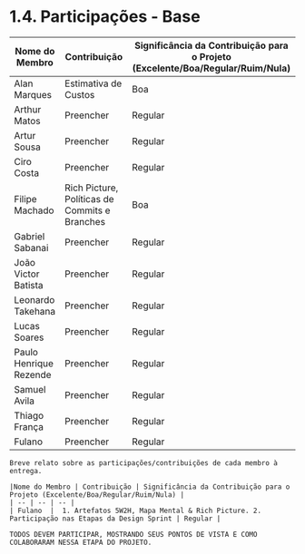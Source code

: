 # 1.4. Participações - Base

|Nome do Membro | Contribuição | Significância da Contribuição para o Projeto (Excelente/Boa/Regular/Ruim/Nula) |
| -- | -- | -- |
| Alan Marques  | Estimativa de Custos | Boa |
| Arthur Matos  |  Preencher | Regular |
| Artur Sousa  |  Preencher | Regular |
| Ciro Costa  |  Preencher | Regular |
| Filipe Machado |  Rich Picture, Políticas de Commits e Branches | Boa |
| Gabriel Sabanai  |  Preencher | Regular |
| João Victor Batista |  Preencher | Regular |
| Leonardo Takehana  |  Preencher | Regular |
| Lucas Soares |  Preencher | Regular |
| Paulo Henrique Rezende  |  Preencher | Regular |
| Samuel Avila  |  Preencher | Regular |
| Thiago França |  Preencher | Regular |
| Fulano  |  Preencher | Regular |

[//]: # "TODO: Preencher a contribuição de cada um"

```
Breve relato sobre as participações/contribuições de cada membro à entrega. 

|Nome do Membro | Contribuição | Significância da Contribuição para o Projeto (Excelente/Boa/Regular/Ruim/Nula) |
| -- | -- | -- |
| Fulano  |  1. Artefatos 5W2H, Mapa Mental & Rich Picture. 2. Participação nas Etapas da Design Sprint | Regular |

TODOS DEVEM PARTICIPAR, MOSTRANDO SEUS PONTOS DE VISTA E COMO COLABORARAM NESSA ETAPA DO PROJETO.
```

